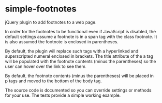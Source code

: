 simple-footnotes
================

jQuery plugin to add footnotes to a web page.

In order for the footnotes to be functional even if JavaScript is disabled, the default settings assume a footnote is in a span tag with the class footnote. It is also assumed the footnote is enclosed in parentheses.

By default, the plugin will replace such <span> tags with a hyperlinked and superscripted numeral enclosed in brackets. The title attribute of the a tag will be populated with the footnote contents (minus the parentheses) so the user can hover over the link to see them.

By default, the footnote contents (minus the parentheses) will be placed in p tags and moved to the bottom of the body tag.

The source code is documented so you can override settings or methods for your use. The tests provide a simple working example.
